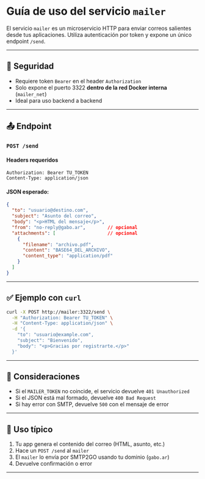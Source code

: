 # Guía de uso del servicio `mailer`

El servicio `mailer` es un microservicio HTTP para enviar correos salientes desde tus aplicaciones. Utiliza autenticación por token y expone un único endpoint `/send`.

---

## 🔐 Seguridad

- Requiere token `Bearer` en el header `Authorization`
- Solo expone el puerto 3322 **dentro de la red Docker interna** (`mailer_net`)
- Ideal para uso backend a backend

---

## 📤 Endpoint

### `POST /send`

#### Headers requeridos

```
Authorization: Bearer TU_TOKEN
Content-Type: application/json
```

#### JSON esperado:

```json
{
  "to": "usuario@destino.com",
  "subject": "Asunto del correo",
  "body": "<p>HTML del mensaje</p>",
  "from": "no-reply@gabo.ar",        // opcional
  "attachments": [                   // opcional
    {
      "filename": "archivo.pdf",
      "content": "BASE64_DEL_ARCHIVO",
      "content_type": "application/pdf"
    }
  ]
}
```

---

## ✅ Ejemplo con `curl`

```bash
curl -X POST http://mailer:3322/send \
  -H "Authorization: Bearer TU_TOKEN" \
  -H "Content-Type: application/json" \
  -d '{
    "to": "usuario@example.com",
    "subject": "Bienvenido",
    "body": "<p>Gracias por registrarte.</p>"
  }'
```

---

## 🧠 Consideraciones

- Si el `MAILER_TOKEN` no coincide, el servicio devuelve `401 Unauthorized`
- Si el JSON está mal formado, devuelve `400 Bad Request`
- Si hay error con SMTP, devuelve `500` con el mensaje de error

---

## 🔁 Uso típico

1. Tu app genera el contenido del correo (HTML, asunto, etc.)
2. Hace un `POST /send` al `mailer`
3. El `mailer` lo envía por SMTP2GO usando tu dominio (`gabo.ar`)
4. Devuelve confirmación o error

---
